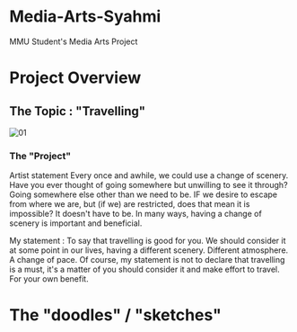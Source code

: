 # Media-Arts-Syahmi
MMU Student's Media Arts Project

# Project Overview
## The Topic : "Travelling" 
![01](https://user-images.githubusercontent.com/35996518/35622478-f13f2178-06c2-11e8-8ed7-afea60125a5f.JPG)
### The "Project"
Artist statement
 Every once and awhile, we could use a change of scenery. Have you ever thought of going somewhere but unwilling to see it through? Going somewhere else other than we need to be. IF we desire to escape from where we are, but (if we) are restricted, does that mean it is impossible? It doesn't have to be. In many ways, having a change of scenery is important and beneficial. 
 
 My statement :
To say that travelling is good for you. We should consider it at some point in our lives, having a different scenery. Different atmosphere. A change of pace.
Of course, my statement is not to declare that travelling is a must, it's a matter of you should consider it and make effort to travel. For your own benefit.

# The "doodles" / "sketches"
